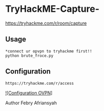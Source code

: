 # TryHackME-Capture-
https://tryhackme.com/r/room/capture

## Usage
```
*connect ur opvpn to tryhackme first!!
python brute_froce.py
```
## Configuration 
```
https://tryhackme.com/r/access
```
[![Configuration OVPN]](https://youtu.be/996h-TwbUFc)

Author
Febry Afriansyah


